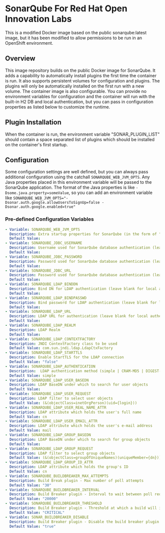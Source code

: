 # SonarQube For Red Hat Open Innovation Labs
This is a modified Docker image based on the public sonarqube:latest
image, but it has been modified to allow permissions to be run in an
OpenShift environment.

## Overview
This image repository builds on the public Docker image for SonarQube. It adds a capability to automatically install
plugins the first time the container is run. It also supports persistent volumes for configuration and plugins. The
plugins will only be automatically installed on the first run with a new volume. The container image is also 
configurable. You can provide no environment variables for configuration and the container will run with the built-in
H2 DB and local authentication, but you can pass in configuration properties as listed below to customize the runtime.

## Plugin Installation
When the container is run, the environment variable "SONAR_PLUGIN_LIST" should contain a space separated list of 
plugins which should be installed on the container's first startup.

## Configuration
Some configuration settings are well defined, but you can always pass additional configuration using the catchall
`SONARQUBE_WEB_JVM_OPTS`. Any Java properties placed in this environment variable will be passed to the SonarQube 
application. The format of the Java properties is like `-Dsome.java.property=someValue`, so you can add an environment
variable like `SONARQUBE_WEB_JVM_OPTS="-Dsonar.auth.google.allowUsersToSignUp=false -Dsonar.auth.google.enabled=true"`

### Pre-defined Configuration Variables

```yaml
- Variable: SONARQUBE_WEB_JVM_OPTS
  Description: Extra startup properties for SonarQube (in the form of "-Dsonar.someProperty=someValue")
  Default Value:
- Variable: SONARQUBE_JDBC_USERNAME
  Description: Username used for SonarQube database authentication (leave blank to use ephemeral database)
  Default Value:
- Variable: SONARQUBE_JDBC_PASSWORD
  Description: Password used for SonarQube database authentication (leave blank to use ephemeral database)
  Default Value:
- Variable: SONARQUBE_JDBC_URL
  Description: Password used for SonarQube database authentication (leave blank to use ephemeral database)
  Default Value:
- Variable: SONARQUBE_LDAP_BINDDN
  Description: Bind DN for LDAP authentication (leave blank for local authentication)
  Default Value:
- Variable: SONARQUBE_LDAP_BINDPASSWD
  Description: Bind password for LDAP authentication (leave blank for local authentication)
  Default Value:
- Variable: SONARQUBE_LDAP_URL
  Description: LDAP URL for authentication (leave blank for local authentication)
  Default Value:
- Variable: SONARQUBE_LDAP_REALM
  Description: LDAP Realm
  Default Value:
- Variable: SONARQUBE_LDAP_CONTEXTFACTORY
  Description: JNDI ContextFactory class to be used
  Default Value: com.sun.jndi.ldap.LdapCtxFactory
- Variable: SONARQUBE_LDAP_STARTTLS
  Description: Enable StartTLS for the LDAP connection
  Default Value: "false"
- Variable: SONARQUBE_LDAP_AUTHENTICATION
  Description:  LDAP authentication method (simple | CRAM-MD5 | DIGEST-MD5 | GSSAPI)
  Default Value: simple
- Variable: SONARQUBE_LDAP_USER_BASEDN
  Description: LDAP BaseDN under which to search for user objects
  Default Value:
- Variable: SONARQUBE_LDAP_USER_REQUEST
  Description: LDAP filter to select user objects
  Default Value: (&(objectClass=inetOrgPerson)(uid={login}))
- Variable: SONARQUBE_LDAP_USER_REAL_NAME_ATTR
  Description: LDAP attribute which holds the user's full name
  Default Value: cn
- Variable: SONARQUBE_LDAP_USER_EMAIL_ATTR
  Description: LDAP attribute which holds the user's e-mail address
  Default Value: mail
- Variable: SONARQUBE_LDAP_GROUP_BASEDN
  Description: LDAP BaseDN under which to search for group objects
  Default Value:
- Variable: SONARQUBE_LDAP_GROUP_REQUEST
  Description: LDAP filter to select group objects
  Default Value: (&(objectClass=groupOfUniqueNames)(uniqueMember={dn}))
- Variable: SONARQUBE_LDAP_GROUP_ID_ATTR
  Description: LDAP attribute which holds the group's ID
  Default Value: cn
- Variable: SONARQUBE_BUILDBREAKER_MAX_ATTEMPTS
  Description: Build Break plugin - Max number of poll attempts
  Default Value: "30"
- Variable: SONARQUBE_BUILDBREAKER_INTERVAL
  Description: Build Breaker plugin - Interval to wait between poll requests
  Default Value: "20000"
- Variable: SONARQUBE_BUILDBREAKER_THRESHOLD
  Description: Build Breaker plugin - Threshold at which a build will instantly break
  Default Value: "CRITICAL"
- Variable: SONAR_BUILDBREAKER_DISABLE
  Description: Build Breaker plugin - Disable the build breaker plugin for all builds
  Default Value: "true"
```